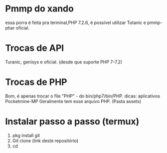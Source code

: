 # Pmmp do xando 
 essa porra é feita pra terminal,PHP 7.2.6,
 é possível utilizar Tutanic
 e pmmp-phar oficial.

# Trocas de API
Turanic, genisys e oficial. 
 (desde que suporte PHP 7-7.2)

# Trocas de PHP
Bom, é apenas trocar o file "PHP" -
do bin/php7/bin/PHP. dicas: aplicativos
 Pocketmine-MP Geralmente tem esse arquivo PHP. 
(Pasta assets)

# Instalar passo a passo (termux)
1. pkg install git
2. Git clone (link deste repositório)
3. cd 

